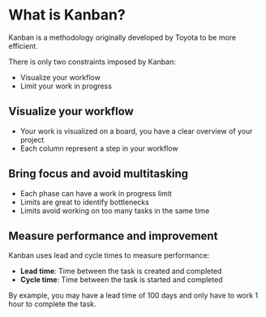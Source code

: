 What is Kanban?
===============

Kanban is a methodology originally developed by Toyota to be more efficient.

There is only two constraints imposed by Kanban:

- Visualize your workflow
- Limit your work in progress

Visualize your workflow
-----------------------

- Your work is visualized on a board, you have a clear overview of your project
- Each column represent a step in your workflow

Bring focus and avoid multitasking
----------------------------------

- Each phase can have a work in progress limit
- Limits are great to identify bottlenecks
- Limits avoid working on too many tasks in the same time

Measure performance and improvement
-----------------------------------

Kanban uses lead and cycle times to measure performance:

- **Lead time**: Time between the task is created and completed
- **Cycle time**: Time between the task is started and completed

By example, you may have a lead time of 100 days and only have to work 1 hour to complete the task.

